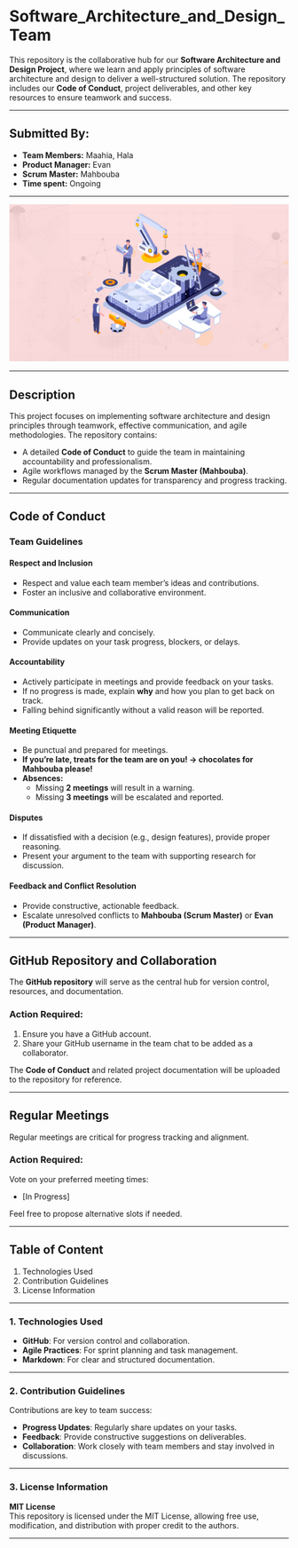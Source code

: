 # **Software_Architecture_and_Design_Team**
This repository is the collaborative hub for our **Software Architecture and Design Project**, where we learn and apply principles of software architecture and design to deliver a well-structured solution. The repository includes our **Code of Conduct**, project deliverables, and other key resources to ensure teamwork and success.

---

## **Submitted By:**
- **Team Members:** Maahia, Hala  
- **Product Manager:** Evan  
- **Scrum Master:** Mahbouba
- **Time spent:** Ongoing  

---

<img src='https://github.com/Evan-Balson/SDA-Spring-Project/blob/main/SoftwareArchitects.jpg' alt="Team Project Banner" />

---

## **Description**
This project focuses on implementing software architecture and design principles through teamwork, effective communication, and agile methodologies. The repository contains:

- A detailed **Code of Conduct** to guide the team in maintaining accountability and professionalism.  
- Agile workflows managed by the **Scrum Master (Mahbouba)**.  
- Regular documentation updates for transparency and progress tracking.  

---

## **Code of Conduct**

### **Team Guidelines**
#### **Respect and Inclusion**
- Respect and value each team member’s ideas and contributions.  
- Foster an inclusive and collaborative environment.  

#### **Communication**
- Communicate clearly and concisely.  
- Provide updates on your task progress, blockers, or delays.  

#### **Accountability**
- Actively participate in meetings and provide feedback on your tasks.  
- If no progress is made, explain **why** and how you plan to get back on track.  
- Falling behind significantly without a valid reason will be reported.  

#### **Meeting Etiquette**
- Be punctual and prepared for meetings.  
- **If you’re late, treats for the team are on you! -> chocolates for Mahbouba please!**  
- **Absences:**  
  - Missing **2 meetings** will result in a warning.  
  - Missing **3 meetings** will be escalated and reported.  

#### **Disputes**
- If dissatisfied with a decision (e.g., design features), provide proper reasoning.  
- Present your argument to the team with supporting research for discussion.  

#### **Feedback and Conflict Resolution**
- Provide constructive, actionable feedback.  
- Escalate unresolved conflicts to **Mahbouba (Scrum Master)** or **Evan (Product Manager)**.  

---

## **GitHub Repository and Collaboration**
The **GitHub repository** will serve as the central hub for version control, resources, and documentation.

### **Action Required:**
1. Ensure you have a GitHub account.  
2. Share your GitHub username in the team chat to be added as a collaborator.  

The **Code of Conduct** and related project documentation will be uploaded to the repository for reference.  

---

## **Regular Meetings**
Regular meetings are critical for progress tracking and alignment.

### **Action Required:**  
Vote on your preferred meeting times:  
- [In Progress]  

Feel free to propose alternative slots if needed.  

---

## **Table of Content**
1. Technologies Used  
2. Contribution Guidelines  
3. License Information  

---

### **1. Technologies Used**
- **GitHub**: For version control and collaboration.  
- **Agile Practices**: For sprint planning and task management.  
- **Markdown**: For clear and structured documentation.  

---

### **2. Contribution Guidelines**
Contributions are key to team success:  
- **Progress Updates**: Regularly share updates on your tasks.  
- **Feedback**: Provide constructive suggestions on deliverables.  
- **Collaboration**: Work closely with team members and stay involved in discussions.  

---

### **3. License Information**
**MIT License**  
This repository is licensed under the MIT License, allowing free use, modification, and distribution with proper credit to the authors.  

---
